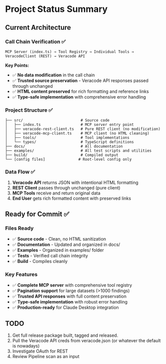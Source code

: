 # Project Status Summary

## Current Architecture

### Call Chain Verification ✅
```
MCP Server (index.ts) → Tool Registry → Individual Tools → VeracodeClient (REST) → Veracode API
```

**Key Points:**
- ✅ **No data modification** in the call chain
- ✅ **Trusted source preservation** - Veracode API responses passed through unchanged
- ✅ **HTML content preserved** for rich formatting and reference links
- ✅ **Type-safe implementation** with comprehensive error handling

### Project Structure ✅
```
├── src/                          # Source code
│   ├── index.ts                  # MCP server entry point
│   ├── veracode-rest-client.ts   # Pure REST client (no modification)
│   ├── veracode-mcp-client.ts    # MCP client (no HTML cleaning)
│   ├── tools/                    # Tool implementations
│   └── types/                    # TypeScript definitions
├── docs/                         # All documentation
├── examples/                     # All test scripts and utilities
├── build/                        # Compiled output
└── [config files]               # Root-level config only
```

### Data Flow ✅
1. **Veracode API** returns JSON with intentional HTML formatting
2. **REST Client** passes through unchanged (pure client)
3. **MCP Tools** receive and return original data
4. **End User** gets rich formatted content with preserved links

## Ready for Commit ✅

### Files Ready
- ✅ **Source code** - Clean, no HTML sanitization
- ✅ **Documentation** - Updated and organized in docs/
- ✅ **Examples** - Organized in examples/ folder
- ✅ **Tests** - Verified call chain integrity
- ✅ **Build** - Compiles cleanly

### Key Features
- ✅ **Complete MCP server** with comprehensive tool registry
- ✅ **Pagination support** for large datasets (>1000 findings)
- ✅ **Trusted API responses** with full content preservation
- ✅ **Type-safe implementation** with robust error handling
- ✅ **Production-ready** for Claude Desktop integration

## TODO
1. Get full release package built, tagged and released.
2. Pull the Veracode API creds from veracode.json (or whatever the default is nowadays)
3. Investigate OAuth for REST
4. Review Pipeline scan as an input
